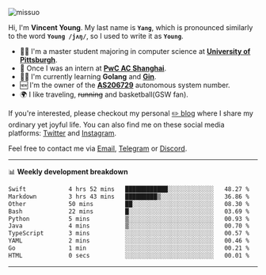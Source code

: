 <p align="left"> <img src="https://komarev.com/ghpvc/?username=missuo&label=Profile%20views&color=0e75b6&style=flat" alt="missuo" /> </p>


Hi, I'm **Vincent Young**. My last name is **`Yang`**, which is pronounced similarly to the word **`Young /jʌŋ/`**, so I used to write it as **`Young`**. 

-  👨‍🎓 I'm a master student majoring in computer science at [**University of Pittsburgh**](https://www.pitt.edu).
-  💼 Once I was an intern at **[PwC AC Shanghai](https://www.linkedin.com/company/pwc-ac-shanghai/)**.
-  👨‍💻 I'm currently learning **Golang** and [**Gin**](https://github.com/gin-gonic/gin).
-  🆕 I'm the owner of the **[AS206729](https://bgp.tools/AS206729)** autonomous system number.
-  🌍 I like traveling, ~~running~~ and basketball(GSW fan).

If you're interested, please checkout my personal [✏️ blog](https://missuo.me/) where I share my ordinary yet joyful life. You can also find me on these social media platforms: [Twitter](https://twitter.com/m1ssuo) and [Instagram](https://www.instagram.com/m1ssuo).

Feel free to contact me via <a href="mailto:i@yyt.moe">Email</a>, [Telegram](https://t.me/missuo) or [Discord](https://discordapp.com/users/missuo#7448).

-------

📊 **Weekly development breakdown**
<!--START_SECTION:waka-->

```txt
Swift            4 hrs 52 mins   ████████████░░░░░░░░░░░░░   48.27 %
Markdown         3 hrs 43 mins   █████████▒░░░░░░░░░░░░░░░   36.86 %
Other            50 mins         ██░░░░░░░░░░░░░░░░░░░░░░░   08.30 %
Bash             22 mins         █░░░░░░░░░░░░░░░░░░░░░░░░   03.69 %
Python           5 mins          ▒░░░░░░░░░░░░░░░░░░░░░░░░   00.93 %
Java             4 mins          ▒░░░░░░░░░░░░░░░░░░░░░░░░   00.70 %
TypeScript       3 mins          ░░░░░░░░░░░░░░░░░░░░░░░░░   00.57 %
YAML             2 mins          ░░░░░░░░░░░░░░░░░░░░░░░░░   00.46 %
Go               1 min           ░░░░░░░░░░░░░░░░░░░░░░░░░   00.21 %
HTML             0 secs          ░░░░░░░░░░░░░░░░░░░░░░░░░   00.01 %
```

<!--END_SECTION:waka-->

-------

